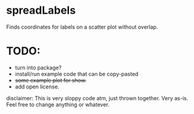 # spreadLabels
Finds coordinates for labels on a scatter plot without overlap.

# TODO:
- turn into package?
- install/run example code that can be copy-pasted
- ~~some example plot for show.~~
- add open license.

disclaimer: This is very sloppy code atm, just thrown together. Very as-is. Feel free to change anything or whatever.
